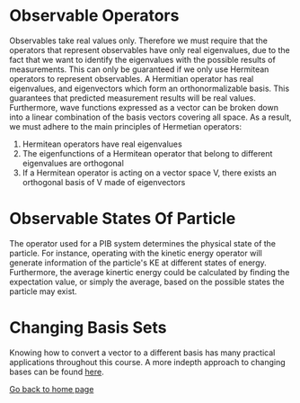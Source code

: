 # Observable Operators 

Observables take real values only. Therefore we must require that the operators that represent observables have only real eigenvalues, due to the fact that we want to identify the eigenvalues with the possible results of measurements. This can only be guaranteed if we only use Hermitean operators to represent observables. A Hermitian operator has real eigenvalues, and eigenvectors which form an orthonormalizable basis. This guarantees that predicted measurement results will be real values. Furthermore, wave functions expressed as a vector can be broken down into a linear combination of the basis vectors covering all space. As a result, we must adhere to the main principles of Hermetian operators:
1. Hermitean operators have real eigenvalues
1. The eigenfunctions of a Hermitean operator that belong to different eigenvalues are orthogonal
1. If a Hermitean operator is acting on a vector space V, there exists an orthogonal basis
of V made of eigenvectors


# Observable States Of Particle

The operator used for a PIB system determines the physical state of the particle. For instance, operating with the kinetic energy 
operator will generate information of the particle's KE at different states of energy. Furthermore, the average kinertic energy could be 
calculated by finding the expectation value, or simply the average, based on the possible states the particle may exist. 

# Changing Basis Sets 

Knowing how to convert a vector to a different basis has many practical applications throughout this course. A more indepth 
approach to changing bases can be found [here](/Bases.md).

[Go back to home page](/README.md)
